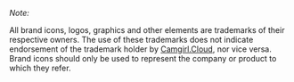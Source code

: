 
*Note:*
 
 All brand icons, logos, graphics and other elements are trademarks of their respective owners.
The use of these trademarks does not indicate endorsement of the trademark holder by [Camgirl.Cloud](https://camgirl.cloud/), nor vice versa.
Brand icons should only be used to represent the company or product to which they refer.

